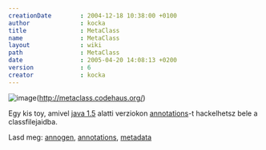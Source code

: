 ```yaml
---
creationDate        : 2004-12-18 10:38:00 +0100 
author              : kocka 
title               : MetaClass 
name                : MetaClass 
layout              : wiki 
path                : MetaClass 
date                : 2005-04-20 14:08:13 +0200 
version             : 6 
creator             : kocka 
---
```

![image](http://metaclass.codehaus.org/images/logo.gif)(http://metaclass.codehaus.org/)


Egy kis toy, amivel [java 1.5](java%201.5.html) alatti verziokon [annotations](annotations.html)-t hackelhetsz bele a classfilejaidba.

Lasd meg: [annogen](annogen.html), [annotations](annotations.html), [metadata](metadata.html)
